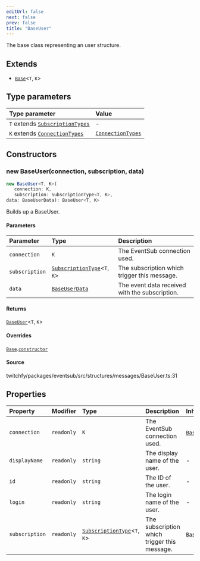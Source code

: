 ```yaml
---
editUrl: false
next: false
prev: false
title: "BaseUser"
---
```


The base class representing an user structure.

## Extends

- [`Base`](/api/eventsub/classes/base/)\<`T`, `K`\>

## Type parameters

| Type parameter | Value |
| :------ | :------ |
| `T` extends [`SubscriptionTypes`](/api/eventsub/enumerations/subscriptiontypes/) | - |
| `K` extends [`ConnectionTypes`](/api/eventsub/type-aliases/connectiontypes/) | [`ConnectionTypes`](/api/eventsub/type-aliases/connectiontypes/) |

## Constructors

### new BaseUser(connection, subscription, data)

```ts
new BaseUser<T, K>(
   connection: K, 
   subscription: SubscriptionType<T, K>, 
data: BaseUserData): BaseUser<T, K>
```

Builds up a BaseUser.

#### Parameters

| Parameter | Type | Description |
| :------ | :------ | :------ |
| `connection` | `K` | The EventSub connection used. |
| `subscription` | [`SubscriptionType`](/api/eventsub/type-aliases/subscriptiontype/)\<`T`, `K`\> | The subscription which trigger this message. |
| `data` | [`BaseUserData`](/api/eventsub/interfaces/baseuserdata/) | The event data received with the subscription. |

#### Returns

[`BaseUser`](/api/eventsub/classes/baseuser/)\<`T`, `K`\>

#### Overrides

[`Base`](/api/eventsub/classes/base/).[`constructor`](/api/eventsub/classes/base/#constructors)

#### Source

twitchfy/packages/eventsub/src/structures/messages/BaseUser.ts:31

## Properties

| Property | Modifier | Type | Description | Inherited from |
| :------ | :------ | :------ | :------ | :------ |
| `connection` | `readonly` | `K` | The EventSub connection used. | [`Base`](/api/eventsub/classes/base/).`connection` |
| `displayName` | `readonly` | `string` | The display name of the user. | - |
| `id` | `readonly` | `string` | The ID of the user. | - |
| `login` | `readonly` | `string` | The login name of the user. | - |
| `subscription` | `readonly` | [`SubscriptionType`](/api/eventsub/type-aliases/subscriptiontype/)\<`T`, `K`\> | The subscription which trigger this message. | [`Base`](/api/eventsub/classes/base/).`subscription` |
